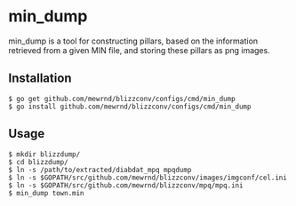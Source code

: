 min_dump
========

min_dump is a tool for constructing pillars, based on the information retrieved
from a given MIN file, and storing these pillars as png images.

Installation
------------

    $ go get github.com/mewrnd/blizzconv/configs/cmd/min_dump
    $ go install github.com/mewrnd/blizzconv/configs/cmd/min_dump

Usage
-----

    $ mkdir blizzdump/
    $ cd blizzdump/
    $ ln -s /path/to/extracted/diabdat_mpq mpqdump
    $ ln -s $GOPATH/src/github.com/mewrnd/blizzconv/images/imgconf/cel.ini
    $ ln -s $GOPATH/src/github.com/mewrnd/blizzconv/mpq/mpq.ini
    $ min_dump town.min
